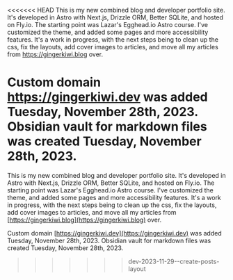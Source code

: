 <<<<<<< HEAD
This is my new combined blog and developer portfolio site. It's developed in Astro with Next.js, Drizzle ORM, Better SQLite, and hosted on Fly.io. The starting point was Lazar's Egghead.io Astro course. I've customized the theme, and added some pages and more accessibility features. It's a work in progress, with the next steps being to clean up the css, fix the layouts, add cover images to articles, and move all my articles from https://gingerkiwi.blog over.

Custom domain https://gingerkiwi.dev was added Tuesday, November 28th, 2023.
Obsidian vault for markdown files was created Tuesday, November 28th, 2023.
=======
This is my new combined blog and developer portfolio site. It's developed in Astro with Next.js, Drizzle ORM, Better SQLite, and hosted on Fly.io. The starting point was Lazar's Egghead.io Astro course. I've customized the theme, and added some pages and more accessibility features. It's a work in progress, with the next steps being to clean up the css, fix the layouts, add cover images to articles, and move all my articles from [https://gingerkiwi.blog](https://gingerkiwi.blog) over.

Custom domain [https://gingerkiwi.dev](https://gingerkiwi.dev) was added Tuesday, November 28th, 2023. Obsidian vault for markdown files was created Tuesday, November 28th, 2023.
>>>>>>> dev-2023-11-29--create-posts-layout
